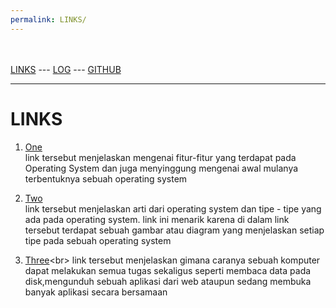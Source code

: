 ```yaml
---
permalink: LINKS/
---
```

<br><br>
[LINKS]() ---
[LOG](https://github.com/DaveTobing/os222/blob/3e08422231965cc644241b261e2415c27fe8df73/TXT/mylog.txt) ---
[GITHUB](https://github.com/DaveTobing/os222)
<br>
<hr>

# LINKS

1. [One](https://www.interviewbit.com/blog/features-of-operating-system/)<br>
link tersebut menjelaskan mengenai fitur-fitur yang terdapat pada Operating System dan
juga menyinggung mengenai awal mulanya terbentuknya sebuah operating system

2. [Two](https://www.naukri.com/learning/articles/types-of-operating-systems/)<br>
link tersebut menjelaskan arti dari operating system dan tipe - tipe yang ada pada operating system.
link ini menarik karena di dalam link tersebut terdapat sebuah gambar atau diagram
yang menjelaskan setiap tipe pada sebuah operating system

3. [Three](https://byjus.com/gate/multitasking-operating-system-notes/#:~:text=The%20multitasking%20OS%20refers%20to,tasks%20at%20the%20same%20time.)<br>
link tersebut menjelaskan gimana caranya sebuah komputer dapat melakukan semua tugas sekaligus seperti
membaca data pada disk,mengunduh sebuah aplikasi dari web ataupun sedang membuka banyak aplikasi
secara bersamaan


